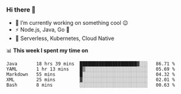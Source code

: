 ### Hi there 👋

<!--
**nodejh/nodejh** is a ✨ _special_ ✨ repository because its `README.md` (this file) appears on your GitHub profile.

Here are some ideas to get you started:

- 🔭 I’m currently working on ...
- 🌱 I’m currently learning ...
- 👯 I’m looking to collaborate on ...
- 🤔 I’m looking for help with ...
- 💬 Ask me about ...
- 📫 How to reach me: ...
- 😄 Pronouns: ...
- ⚡ Fun fact: ...
-->

- 🔭 I’m currently working on something cool :wink:
- ⚡ Node.js, Java, Go :thought_balloon:
- 🤖 Serverless, Kubernetes, Cloud Native

📊 **This week I spent my time on**

<!--START_SECTION:waka-->
```text
Java       18 hrs 39 mins  █████████████████████▓░░░   86.71 % 
YAML       1 hr 13 mins    █▒░░░░░░░░░░░░░░░░░░░░░░░   05.69 % 
Markdown   55 mins         █░░░░░░░░░░░░░░░░░░░░░░░░   04.32 % 
XML        25 mins         ▓░░░░░░░░░░░░░░░░░░░░░░░░   02.01 % 
Bash       8 mins          ░░░░░░░░░░░░░░░░░░░░░░░░░   00.63 % 
```
<!--END_SECTION:waka-->


<!--
:traffic_light: **Visitors**

![visitors](https://visitor-badge.glitch.me/badge?page_id=nodejh.nodejh)
-->
